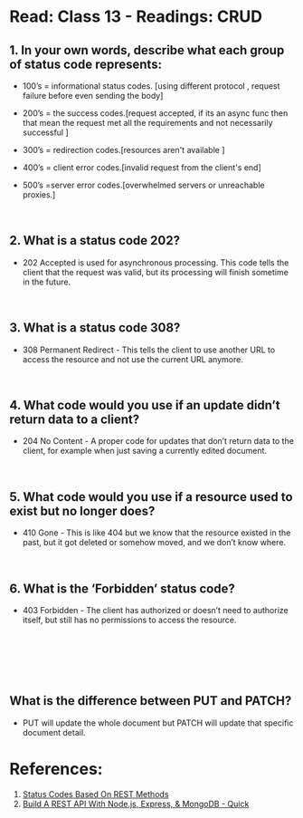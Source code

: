 # Read: Class 13 - Readings: CRUD


## 1. In your own words, describe what each group of status code represents:

- 100’s = informational status codes. [using different protocol , request failure before even sending the body]

- 200’s = the success codes.[request accepted, if its an async func then that mean the request met all the requirements and not necessarily successful ]

- 300’s = redirection codes.[resources aren't available ]

- 400’s = client error codes.[invalid request from the client's end]  

- 500’s =server error codes.[overwhelmed servers or unreachable proxies.] 
    
<p>&nbsp;</p>

 ## 2. What is a status code 202?
 - 202 Accepted is used for asynchronous processing. This code tells the client that the request was valid, but its processing will finish sometime in the future.
<p>&nbsp;</p>


 ## 3. What is a status code 308?
 - 308 Permanent Redirect - This tells the client to use another URL to access the resource and not use the current URL anymore.
 <p>&nbsp;</p>


 ## 4. What code would you use if an update didn’t return data to a client?
 - 204 No Content - A proper code for updates that don’t return data to the client, for example when just saving a currently edited document.
<p>&nbsp;</p>


 ## 5. What code would you use if a resource used to exist but no longer does?
 - 410 Gone - This is like 404 but we know that the resource existed in the past, but it got deleted or somehow moved, and we don’t know where.
 <p>&nbsp;</p>



 ## 6. What is the ‘Forbidden’ status code?
 - 403 Forbidden - The client has authorized or doesn’t need to authorize itself, but still has no permissions to access the resource.

<p>&nbsp;</p>
<p>&nbsp;</p>
<p>&nbsp;</p>

## What is the difference between PUT and PATCH?
- PUT will update the whole document but PATCH will update that specific document detail.

# References:
1. [Status Codes Based On REST Methods](https://www.moesif.com/blog/technical/api-design/Which-HTTP-Status-Code-To-Use-For-Every-CRUD-App/)
2. [Build A REST API With Node.js, Express, & MongoDB - Quick ](https://www.youtube.com/channel/UCFbNIlppjAuEX4znoulh0Cw)